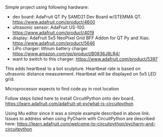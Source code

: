 Simple project using following hardware:
  * dev board:         AdaFruit QT Py SAMD21 Dev Board w/STEMMA QT. https://www.adafruit.com/product/4600
  * ultrasonic sensor: AdaFruit US-100.  https://www.adafruit.com/product/4019
  * display:           AdaFruit 5x5 NeoPixel Grid BFF Addon for QT Py and Xiao.  https://www.adafruit.com/product/5646
  * LiPo charger:      lithium battery charger https://www.amazon.com/gp/product/B0836J8LR4/
  * want to switch to this charger: https://www.adafruit.com/product/5397

This adds heartbeat to a bot sculpture. Heartbeat rate is based on ultrasonic distance measurement.
Heartbeat will be displayed on 5x5 LED grid. 

Microprocessor expects to find code.py in root location

Follow steps listed here to install CircuitPython onto dev board.
 https://learn.adafruit.com/adafruit-qt-py/what-is-circuitpython

Using Mu editor since it was a simple example described in above link.
Issues to address when using PyCharm with CircuitPython are described here:
  https://learn.adafruit.com/welcome-to-circuitpython/pycharm-and-circuitpython 
 
